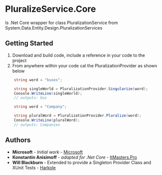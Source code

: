 # PluralizeService.Core

Is .Net Core wrapper for class PluralizationService from System.Data.Entity.Design.PluralizationServices

## Getting Started

1. Download and build code, include a reference in your code to the project
2. From anywhere within your code cal the PluralizationProvider as shown below
```csharp
    string word = "buses";

    string singleWorld = PluralizationProvider.Singularize(word);
    Console.WriteLine(singleWorld);
    // outputs: bus
```

```csharp
    string word = "Company";

    string pluralWord = PluralizationProvider.Pluralize(word);
    Console.WriteLine(pluralWord);
    // outputs: Companies
```

## Authors

* **Microsoft** - *Initial work* - [Microsoft](https://msdn.microsoft.com/en-us/library/system.data.entity.design.pluralizationservices.pluralizationservice.aspx)
* **Konstantin Anisimoff** - *adapted for .Net Core* - [ItMasters.Pro](https://github.com/itmasterspro)
* **Will Blackburn** - Extended to provide a Singleton Provider Class and XUnit Tests - [Harkole](https://github.com/Harkole/)